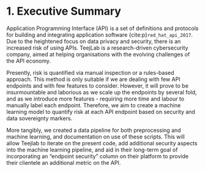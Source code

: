 # 1. Executive Summary

Application Programming Interface (API) is a set of definitions and protocols for building and integrating application software {cite:p}`red_hat_api_2017`. Due to the heightened focus on data privacy and security, there is an increased risk of using APIs. TeejLab is a research-driven cybersecurity company, aimed at helping organisations with the evolving challenges of the API economy.

Presently, risk is quantified via manual inspection or a rules-based approach. This method is only suitable if we are dealing with few API endpoints and with few features to consider. However, it will prove to be insurmountable and laborious as we scale up the endpoints by several fold, and as we introduce more features - requiring more time and labour to manually label each endpoint. Therefore, we aim to create a machine learning model to quantify risk at each API endpoint based on security and data sovereignty markers.

More tangibly, we created a data pipeline for both preprocessing and machine learning, and documentation on use of these scripts. This will allow Teejlab to iterate on the present code, add additional security aspects into the machine learning pipeline, and aid in their long-term goal of incorporating an “endpoint security” column on their platform to provide their clientele an additional metric on the API.



